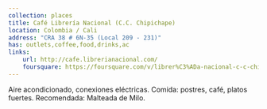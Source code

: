 ```yaml
---
collection: places
title: Café Librería Nacional (C.C. Chipichape)
location: Colombia / Cali
address: "CRA 38 # 6N-35 (Local 209 - 231)"
has: outlets,coffee,food,drinks,ac
links:
    url: http://cafe.librerianacional.com/
    foursquare: https://foursquare.com/v/librer%C3%ADa-nacional-c-c-chipichape/4dab89976a2303012f26d128
---
```


Aire acondicionado, conexiones eléctricas. Comida: postres, café, platos fuertes.
Recomendada: Malteada de Milo.
